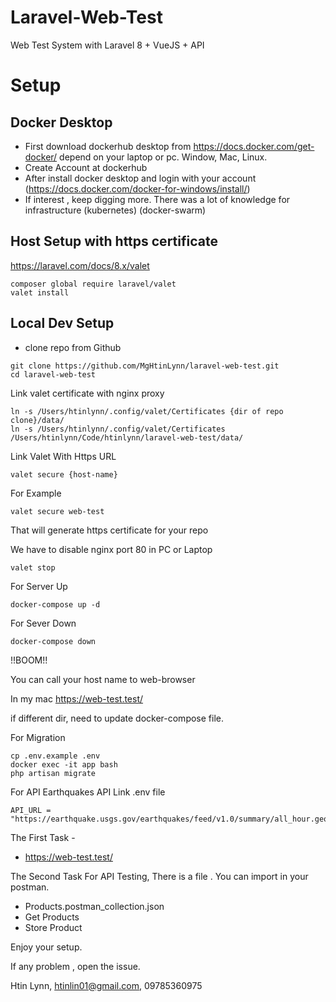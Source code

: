 # Laravel-Web-Test
Web Test System with Laravel 8 + VueJS + API

# Setup

## Docker Desktop
-  First download dockerhub desktop from https://docs.docker.com/get-docker/ depend on your laptop or pc. Window, Mac, Linux.
-  Create Account at dockerhub
-  After install docker desktop and login with your account (https://docs.docker.com/docker-for-windows/install/)
-  If interest , keep digging more. There was a lot of knowledge for infrastructure (kubernetes) (docker-swarm)

## Host Setup with https certificate
https://laravel.com/docs/8.x/valet
   ```console
   composer global require laravel/valet
   valet install
   ```

## Local Dev Setup
- clone repo from Github

```console
git clone https://github.com/MgHtinLynn/laravel-web-test.git
cd laravel-web-test
```

Link valet certificate with nginx proxy
```console
ln -s /Users/htinlynn/.config/valet/Certificates {dir of repo clone}/data/
ln -s /Users/htinlynn/.config/valet/Certificates /Users/htinlynn/Code/htinlynn/laravel-web-test/data/
```

Link Valet With Https URL
```console
valet secure {host-name}
```

For Example
```console
valet secure web-test
```

That will generate https certificate for your repo

We have to disable nginx port 80 in PC or Laptop


```console
valet stop
```


For Server Up
```console
docker-compose up -d
```

For Sever Down
```console
docker-compose down
```

!!BOOM!!

You can call your host name to web-browser

In my mac
https://web-test.test/

if different dir, need to update docker-compose file.


For Migration 
```console
cp .env.example .env
docker exec -it app bash
php artisan migrate
```

For API Earthquakes API Link
.env file
```console
API_URL = "https://earthquake.usgs.gov/earthquakes/feed/v1.0/summary/all_hour.geojson"
```
The First Task -
- https://web-test.test/

The Second Task
For API Testing, There is a file . You can import in your postman.
- Products.postman_collection.json
- Get Products 
- Store Product

Enjoy your setup.

If any problem , open the issue.

Htin Lynn,
htinlin01@gmail.com,
09785360975 



